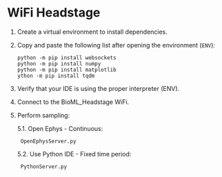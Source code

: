 # WiFi Headstage

1. Create a virtual environment to install dependencies.

2. Copy and paste the following list after opening the environment (`ENV`):

    ```
    python -m pip install websockets
    python -m pip install numpy
    python -m pip install matplotlib
   ython -m pip install tqdm
    ```

3. Verify that your IDE is using the proper interpreter (ENV).

4. Connect to the BioML_Headstage WiFi.

5. Perform sampling:

    5.1. Open Ephys - Continuous:

        OpenEphysServer.py

    5.2. Use Python IDE - Fixed time period:

        PythonServer.py
